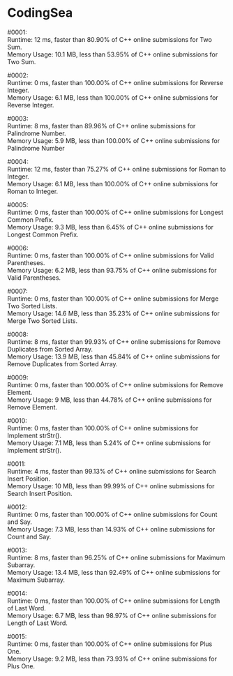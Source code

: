 # CodingSea

#0001:  
Runtime: 12 ms, faster than 80.90% of C++ online submissions for Two Sum.  
Memory Usage: 10.1 MB, less than 53.95% of C++ online submissions for Two Sum.  

#0002:  
Runtime: 0 ms, faster than 100.00% of C++ online submissions for Reverse Integer.  
Memory Usage: 6.1 MB, less than 100.00% of C++ online submissions for Reverse Integer.  

#0003:  
Runtime: 8 ms, faster than 89.96% of C++ online submissions for Palindrome Number.  
Memory Usage: 5.9 MB, less than 100.00% of C++ online submissions for Palindrome Number  

#0004:  
Runtime: 12 ms, faster than 75.27% of C++ online submissions for Roman to Integer.  
Memory Usage: 6.1 MB, less than 100.00% of C++ online submissions for Roman to Integer.  

#0005:  
Runtime: 0 ms, faster than 100.00% of C++ online submissions for Longest Common Prefix.  
Memory Usage: 9.3 MB, less than 6.45% of C++ online submissions for Longest Common Prefix.  
  
#0006:  
Runtime: 0 ms, faster than 100.00% of C++ online submissions for Valid Parentheses.  
Memory Usage: 6.2 MB, less than 93.75% of C++ online submissions for Valid Parentheses.  

#0007:  
Runtime: 0 ms, faster than 100.00% of C++ online submissions for Merge Two Sorted Lists.  
Memory Usage: 14.6 MB, less than 35.23% of C++ online submissions for Merge Two Sorted Lists.  

#0008:  
Runtime: 8 ms, faster than 99.93% of C++ online submissions for Remove Duplicates from Sorted Array.  
Memory Usage: 13.9 MB, less than 45.84% of C++ online submissions for Remove Duplicates from Sorted Array.  

#0009:  
Runtime: 0 ms, faster than 100.00% of C++ online submissions for Remove Element.  
Memory Usage: 9 MB, less than 44.78% of C++ online submissions for Remove Element.  

#0010:  
Runtime: 0 ms, faster than 100.00% of C++ online submissions for Implement strStr().  
Memory Usage: 7.1 MB, less than 5.24% of C++ online submissions for Implement strStr().  

#0011:  
Runtime: 4 ms, faster than 99.13% of C++ online submissions for Search Insert Position.  
Memory Usage: 10 MB, less than 99.99% of C++ online submissions for Search Insert Position.  

#0012:  
Runtime: 0 ms, faster than 100.00% of C++ online submissions for Count and Say.  
Memory Usage: 7.3 MB, less than 14.93% of C++ online submissions for Count and Say.  

#0013:   
Runtime: 8 ms, faster than 96.25% of C++ online submissions for Maximum Subarray.   
Memory Usage: 13.4 MB, less than 92.49% of C++ online submissions for Maximum Subarray. 

#0014:  
Runtime: 0 ms, faster than 100.00% of C++ online submissions for Length of Last Word.  
Memory Usage: 6.7 MB, less than 98.97% of C++ online submissions for Length of Last Word.  

#0015:  
Runtime: 0 ms, faster than 100.00% of C++ online submissions for Plus One.    
Memory Usage: 9.2 MB, less than 73.93% of C++ online submissions for Plus One.  
